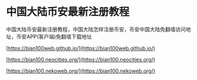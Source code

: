 # 中国大陆币安最新注册教程
中国大陆币安最新注册教程，中国大陆怎样注册币安，币安中国大陆免翻墙访问地址，币安APP(客户端)免翻墙下载地址

[https://bian100web.github.io/](https://bian100web.github.io/)

[https://bian100.neocities.org/](https://bian100.neocities.org/)

[https://bian100.nekoweb.org/](https://bian100.nekoweb.org/)
